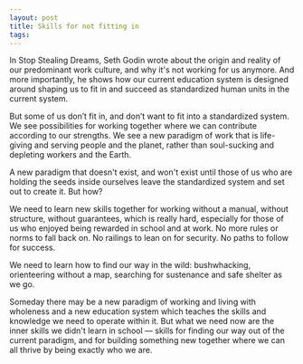 ```yaml
---
layout: post
title: Skills for not fitting in
tags:
---
```


In Stop Stealing Dreams, Seth Godin wrote about the origin and reality of our predominant work culture, and why it's not working for us anymore. And more importantly, he shows how our current education system is designed around shaping us to fit in and succeed as standardized human units in the current system.

But some of us don’t fit in, and don’t want to fit into a standardized system. We see possibilities for working together where we can contribute according to our strengths. We see a new paradigm of work that is life-giving and serving people and the planet, rather than soul-sucking and depleting workers and the Earth.

A new paradigm that doesn't exist, and won't exist until those of us who are holding the seeds inside ourselves leave the standardized system and set out to create it. But how?

We need to learn new skills together for working without a manual, without structure, without guarantees, which is really hard, especially for those of us who enjoyed being rewarded in school and at work. No more rules or norms to fall back on. No railings to lean on for security. No paths to follow for success.

We need to learn how to find our way in the wild: bushwhacking, orienteering without a map, searching for sustenance and safe shelter as we go.

Someday there may be a new paradigm of working and living with wholeness and a new education system which teaches the skills and knowledge we need to operate within it. But what we need now are the inner skills we didn't learn in school — skills for finding our way out of the current paradigm, and for building something new together where we can all thrive by being exactly who we are.
